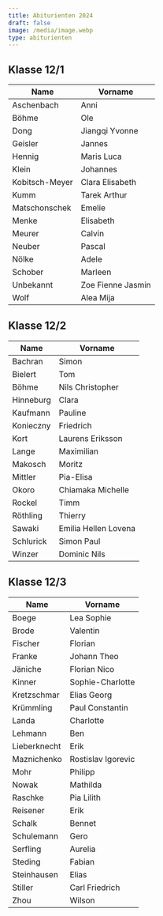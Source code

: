 ```yaml
---
title: Abiturienten 2024
draft: false
image: /media/image.webp
type: abiturienten
---
```

## Klasse 12/1

|Name|Vorname|
|---|---|
|Aschenbach|Anni|
|Böhme|Ole|
|Dong|Jiangqi Yvonne|
|Geisler|Jannes|
|Hennig|Maris Luca|
|Klein|Johannes|
|Kobitsch-Meyer|Clara Elisabeth|
|Kumm|Tarek Arthur|
|Matschonschek|Emelie|
|Menke|Elisabeth|
|Meurer|Calvin|
|Neuber|Pascal|
|Nölke|Adele|
|Schober|Marleen|
|Unbekannt|Zoe Fienne Jasmin|
|Wolf|Alea Mija|

## Klasse 12/2

|Name|Vorname|
|---|---|
|Bachran|Simon|
|Bielert|Tom|
|Böhme|Nils Christopher|
|Hinneburg|Clara|
|Kaufmann|Pauline|
|Konieczny|Friedrich|
|Kort|Laurens Eriksson|
|Lange|Maximilian|
|Makosch|Moritz|
|Mittler|Pia-Elisa|
|Okoro|Chiamaka Michelle|
|Rockel|Timm|
|Röthling|Thierry|
|Sawaki|Emilia Hellen Lovena|
|Schlurick|Simon Paul|
|Winzer|Dominic Nils|

## Klasse 12/3

|Name|Vorname|
|---|---|
|Boege|Lea Sophie|
|Brode|Valentin|
|Fischer|Florian|
|Franke|Johann Theo|
|Jäniche|Florian Nico|
|Kinner|Sophie-Charlotte|
|Kretzschmar|Elias Georg|
|Krümmling|Paul Constantin|
|Landa|Charlotte|
|Lehmann|Ben|
|Lieberknecht|Erik|
|Maznichenko|Rostislav Igorevic|
|Mohr|Philipp|
|Nowak|Mathilda|
|Raschke|Pia Lilith|
|Reisener|Erik|
|Schalk|Bennet|
|Schulemann|Gero|
|Serfling|Aurelia|
|Steding|Fabian|
|Steinhausen|Elias|
|Stiller|Carl Friedrich|
|Zhou|Wilson|




